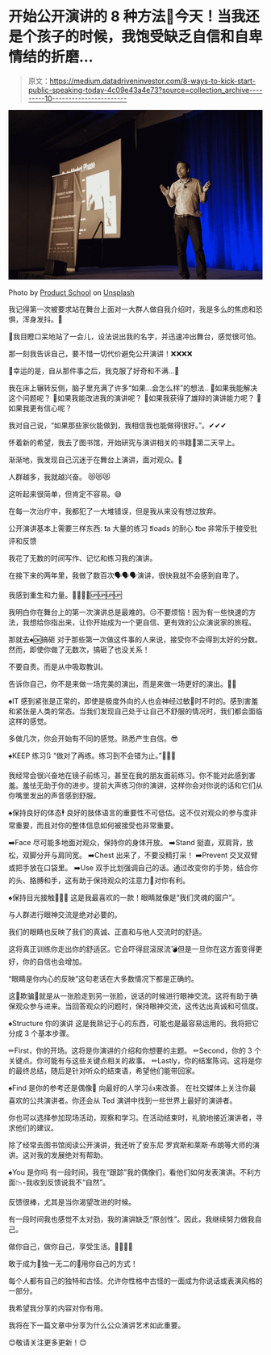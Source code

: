 # 开始公开演讲的 8 种方法📣今天！当我还是个孩子的时候，我饱受缺乏自信和自卑情结的折磨…

> 原文：<https://medium.datadriveninvestor.com/8-ways-to-kick-start-public-speaking-today-4c09e43a4e73?source=collection_archive---------10----------------------->

![](img/1effe0baef21fe51211ea57b5a1ea3ff.png)

Photo by [Product School](https://unsplash.com/@productschool?utm_source=medium&utm_medium=referral) on [Unsplash](https://unsplash.com?utm_source=medium&utm_medium=referral)

我记得第一次被要求站在舞台上面对一大群人做自我介绍时，我是多么的焦虑和恐惧，浑身发抖。🤢

🤢我目瞪口呆地站了一会儿，设法说出我的名字，并迅速冲出舞台，感觉很可怕。

那一刻我告诉自己，要不惜一切代价避免公开演讲！❌❌❌❌

🌟幸运的是，自从那件事之后，我克服了好奇和不满…🤔

我在床上辗转反侧，脑子里充满了许多“如果…会怎么样”的想法..
🎈如果我能解决这个问题呢？
🎈如果我能改进我的演讲呢？
🎈如果我获得了雄辩的演讲能力呢？
🎈如果我更有信心呢？

我对自己说，“如果那些家伙能做到，我相信我也能做得很好。”。️✔✔✔

怀着新的希望，我去了图书馆，开始研究与演讲相关的书籍📖第二天早上。

渐渐地，我发现自己沉迷于在舞台上演讲，面对观众。🕺

人群越多，我就越兴奋。
😻😻😻

这听起来很简单，但肯定不容易。😅

在每一次治疗中，我都犯了一大堆错误，但是我从来没有想过放弃。

公开演讲基本上需要三样东西:
❗a 大量的练习
❗loads 的耐心
❗be 非常乐于接受批评和反馈

我花了无数的时间写作、记忆和练习我的演讲。

在接下来的两年里，我做了数百次🗣🗣🗣演讲，很快我就不会感到自卑了。

我感到重生和力量。💪💪💪💪🆙️🆙️🆙️🆙️

我明白你在舞台上的第一次演讲总是最难的。😔不要烦恼！因为有一些快速的方法，我想给你指出来，让你开始成为一个更自信、更有效的公众演说家的旅程。

那就去♠️🆗️搞砸
对于那些第一次做这件事的人来说，接受你不会得到太好的分数。然而，即使你做了无数次，搞砸了也没关系！

不要自责。而是从中吸取教训。

告诉你自己，你不是来做一场完美的演出，而是来做一场更好的演出。👏👏

♠️IT 感到紧张是正常的，即使是极度外向的人也会神经过敏🤯时不时的。感到害羞和紧张是人类的常态。当我们发现自己处于让自己不舒服的情况时，我们都会面临这样的感觉。

多做几次，你会开始有不同的感觉。熟悉产生自信。😎

♠️KEEP 练习🔃
“做对了再练。练习到不会错为止。”💯💯💯

我经常会很兴奋地在镜子前练习，甚至在我的朋友面前练习。你不能对此感到害羞。羞怯无助于你的进步。提前大声练习你的演讲，这样你会对你说的话和它们从你嘴里发出的声音感到舒服。

♠️保持良好的体态🕴
良好的肢体语言的重要性不可低估。这不仅对观众的参与度非常重要，而且对你的整体信息如何被接受也非常重要。

➡️Face 尽可能多地面对观众，保持你的身体开放。
➡️Stand 挺直，双肩背，放松，双脚分开与肩同宽。
➡️Chest 出来了，不要没精打采！
➡️Prevent 交叉双臂或把手放在口袋里。
➡️Use 双手比划强调自己的话。通过改变你的手势，结合你的头、胳膊和手，这有助于保持观众的注意力🤗对你有利。

♠️保持目光接触👀👀👀
这是我最喜欢的一款！眼睛就像是“我们灵魂的窗户”。

与人群进行眼神交流是绝对必要的。

我们的眼睛也反映了我们的真诚、正直和与他人交流时的舒适。

这将真正训练你走出你的舒适区。它会吓得屁滚尿流💣但是一旦你在这方面变得更好，你的自信也会增加。

“眼睛是你内心的反映”这句老话在大多数情况下都是正确的。

这🌟欺骗🌟就是从一张脸走到另一张脸，说话的时候进行眼神交流。这将有助于确保观众参与进来。当回答观众的问题时，保持眼神交流，这传达出真诚和可信度。

♠️Structure 你的演讲
这是我熟记于心的东西，可能也是最容易运用的。我将把它分成 3 个基本步骤。

✏First，你的开场。这将是你演讲的介绍和你想要的主题。
✏Second，你的 3 个关键点。你可能有与这些关键点相关的故事。
✏Lastly，你的结案陈词。这将是你的最终总结，随后是针对听众的结束语，希望他们能带回家。

♠️Find 是你的参考还是偶像🤩
向最好的人学习👍来改善。
在社交媒体上关注你最喜欢的公共演讲者。你还会从 Ted 演讲中找到一些世界上最好的演讲者。

你也可以选择参加现场活动，观察和学习。在活动结束时，礼貌地接近演讲者，寻求他们的建议。

除了经常去图书馆阅读公开演讲，我还听了安东尼·罗宾斯和莱斯·布朗等大师的演讲。这对我的发展绝对有帮助。

♠️You 是你吗
有一段时间，我在“跟踪”我的偶像们，看他们如何发表演讲。不利方面📉-我收到反馈说我不“自然”。

反馈很棒，尤其是当你渴望改进的时候。

有一段时间我也感觉不太对劲，我的演讲缺乏“原创性”。因此，我继续努力做我自己。

做你自己，做你自己，享受生活。🎤🎤🎶🎶

敢于成为💫独一无二的💫用你自己的方式！

每个人都有自己的独特和古怪。允许你性格中古怪的一面成为你说话或表演风格的一部分。

我希望我分享的内容对你有用。

我将在下一篇文章中分享为什么公众演讲艺术如此重要。

😊敬请关注更多更新！😊
